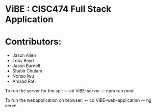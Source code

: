 # ViBE : CISC474 Full Stack Application

# Contributors:
* Jason Allen
* Toby Boyd
* Jason Burnell
* Shabir Ghulam
* Nonso Iwu
* Amaad Rafi

To run the server for the api:
-- cd ViBE-server
-- npm run prod

To run the webapplication on browser:
-- cd ViBE-web-application
-- ng serve
